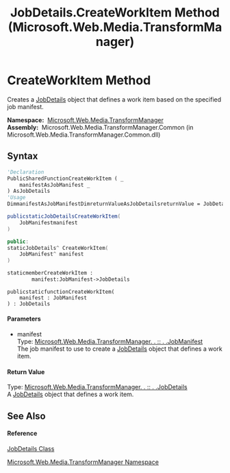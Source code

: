 ﻿---
title: JobDetails.CreateWorkItem Method  (Microsoft.Web.Media.TransformManager)
TOCTitle: CreateWorkItem Method
ms:assetid: M:Microsoft.Web.Media.TransformManager.JobDetails.CreateWorkItem(Microsoft.Web.Media.TransformManager.JobManifest)
ms:mtpsurl: https://msdn.microsoft.com/en-us/library/microsoft.web.media.transformmanager.jobdetails.createworkitem(v=VS.90)
ms:contentKeyID: 35521182
ms.date: 06/14/2012
mtps_version: v=VS.90
f1_keywords:
- Microsoft.Web.Media.TransformManager.JobDetails.CreateWorkItem
dev_langs:
- CSharp
- JScript
- VB
- FSharp
- c++
api_location:
- Microsoft.Web.Media.TransformManager.Common.dll
api_name:
- Microsoft.Web.Media.TransformManager.JobDetails.CreateWorkItem
api_type:
- Managed
topic_type:
- apiref
- kbSyntax
product_family_name: VS
ROBOTS: INDEX,FOLLOW
---

# CreateWorkItem Method

Creates a [JobDetails](jobdetails-class-microsoft-web-media-transformmanager.md) object that defines a work item based on the specified job manifest.

**Namespace:**  [Microsoft.Web.Media.TransformManager](microsoft-web-media-transformmanager-namespace.md)  
**Assembly:**  Microsoft.Web.Media.TransformManager.Common (in Microsoft.Web.Media.TransformManager.Common.dll)

## Syntax

``` vb
'Declaration
PublicSharedFunctionCreateWorkItem ( _
    manifestAsJobManifest _
) AsJobDetails
'Usage
DimmanifestAsJobManifestDimreturnValueAsJobDetailsreturnValue = JobDetails.CreateWorkItem(manifest)
```

``` csharp
publicstaticJobDetailsCreateWorkItem(
    JobManifestmanifest
)
```

``` c++
public:
staticJobDetails^ CreateWorkItem(
    JobManifest^ manifest
)
```

``` fsharp
staticmemberCreateWorkItem : 
        manifest:JobManifest->JobDetails
```

``` jscript
publicstaticfunctionCreateWorkItem(
    manifest : JobManifest
) : JobDetails
```

#### Parameters

  - manifest  
    Type: [Microsoft.Web.Media.TransformManager. . :: . .JobManifest](jobmanifest-class-microsoft-web-media-transformmanager.md)  
    The job manifest to use to create a [JobDetails](jobdetails-class-microsoft-web-media-transformmanager.md) object that defines a work item.  

#### Return Value

Type: [Microsoft.Web.Media.TransformManager. . :: . .JobDetails](jobdetails-class-microsoft-web-media-transformmanager.md)  
A [JobDetails](jobdetails-class-microsoft-web-media-transformmanager.md) object that defines a work item.  

## See Also

#### Reference

[JobDetails Class](jobdetails-class-microsoft-web-media-transformmanager.md)

[Microsoft.Web.Media.TransformManager Namespace](microsoft-web-media-transformmanager-namespace.md)

